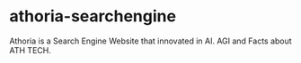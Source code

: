 # athoria-searchengine
Athoria is a Search Engine Website that innovated in AI. AGI and Facts about ATH TECH.
